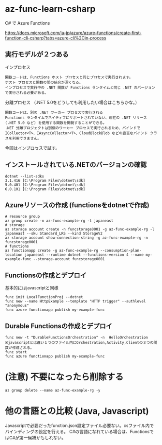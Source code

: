 # az-func-learn-csharp

C# で Azure Functions

https://docs.microsoft.com/ja-jp/azure/azure-functions/create-first-function-cli-csharp?tabs=azure-cli%2Cin-process

## 実行モデルが２つある

インプロセス
```
関数コードは、Functions ホスト プロセスと同じプロセスで実行されます。
ホスト プロセスと関数の間の統合が深くなる。
インプロセスで実行中の .NET 関数が Functions ランタイムと同じ .NET のバージョンで実行される必要がある。
```

分離プロセス （.NET 5.0をどうしても利用したい場合はこちらかな。）
```
関数コードは、別の .NET ワーカー プロセスで実行される
Functions ランタイムでネイティブにサポートされていない、現在の .NET リリース (.NET 5.0 など) を使用する関数を開発することができる。
.NET 分離プロジェクトは別個のワーカー プロセスで実行されるため、バインドで ICollector<T>、IAsyncCollector<T>、CloudBlockBlob などの豊富なバインド クラスを利用できません。
```

今回はインプロセスで試す。

## インストールされている.NETのバージョンの確認
```
dotnet --list-sdks
3.1.416 [C:\Program Files\dotnet\sdk]
5.0.401 [C:\Program Files\dotnet\sdk]
6.0.101 [C:\Program Files\dotnet\sdk]
```

## Azureリソースの作成 (functionsをdotnetで作成)
```
# resource group
az group create -n az-func-example-rg -l japaneast
# storage
az storage account create -n funcstorage0001 -g az-func-example-rg -l japaneast --sku Standard_LRS --kind StorageV2
az storage account show-connection-string -g az-func-example-rg -n funcstorage0001
# functions
az functionapp create -g az-func-example-rg --consumption-plan-location japaneast --runtime dotnet --functions-version 4 --name my-example-func --storage-account funcstorage0001
```

## Functionsの作成とデプロイ
基本的にはjavascriptと同様
```
func init LocalFunctionProj --dotnet
func new --name HttpExample --template "HTTP trigger" --authlevel "anonymous"
func azure functionapp publish my-example-func
```

## Durable Functionsの作成とデプロイ
```
func new -t "DurableFunctionsOrchestration" -n  HelloOrchestration
※javascriptとは違い１つのファイル内にOrchestration,Activity,Clientの３つの関数が作成される。
func start 
func azure functionapp publish my-example-func
```

# (注意) 不要になったら削除する
```
az group delete --name az-func-example-rg -y
```

# 他の言語との比較 (Java, Javascript)
Javascriptで必要だったfunction.json設定ファイル必要ない。csファイル内でバインディングの設定を行える。
C#の言語になれている場合は、FunctionsではC#が第一候補かもしれない。
